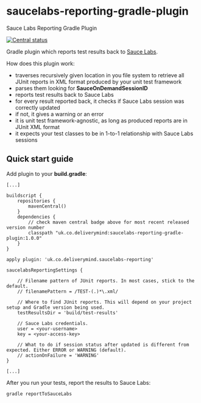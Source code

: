 # saucelabs-reporting-gradle-plugin
Sauce Labs Reporting Gradle Plugin

[![Central status](https://maven-badges.herokuapp.com/maven-central/uk.co.deliverymind/saucelabs-reporting-gradle-plugin/badge.svg)](https://maven-badges.herokuapp.com/maven-central/uk.co.deliverymind/saucelabs-reporting-gradle-plugin)

Gradle plugin which reports test results back to [Sauce Labs](https://saucelabs.com).

How does this plugin work:
- traverses recursively given location in you file system to retrieve all JUnit reports in XML format produced by your unit test framework
- parses them looking for **SauceOnDemandSessionID**
- reports test results back to Sauce Labs
- for every result reported back, it checks if Sauce Labs session was correctly updated
- if not, it gives a warning or an error
- it is unit test framework-agnostic, as long as produced reports are in JUnit XML format
- it expects your test classes to be in 1-to-1 relationship with Sauce Labs sessions

## Quick start guide

Add plugin to your **build.gradle**:

```
[...]

buildscript {
    repositories {
        mavenCentral()
    }
    dependencies {
        // check maven central badge above for most recent released version number
        classpath "uk.co.deliverymind:saucelabs-reporting-gradle-plugin:1.0.0"
    }
}

apply plugin: 'uk.co.deliverymind.saucelabs-reporting'

saucelabsReportingSettings {

    // Filename pattern of JUnit reports. In most cases, stick to the default.
    // filenamePattern = /TEST-(.)*\.xml/

    // Where to find JUnit reports. This will depend on your project setup and Gradle version being used.
    testResultsDir = 'build/test-results'

    // Sauce Labs credentials.
    user = <your-username>
    key = <your-access-key>

    // What to do if session status after updated is different from expected. Either ERROR or WARNING (default).
    // actionOnFailure = 'WARNING'
}

[...]
```

After you run your tests, report the results to Sauce Labs:

```gradle reportToSauceLabs```
